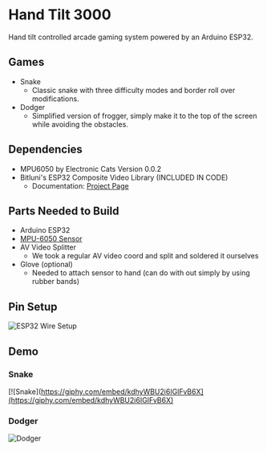 # Hand Tilt 3000
Hand tilt controlled arcade gaming system powered by an Arduino ESP32. 

## Games
- Snake
    - Classic snake with three difficulty modes and border roll over modifications.
- Dodger
    - Simplified version of frogger, simply make it to the top of the screen while avoiding the obstacles.

## Dependencies
- MPU6050 by Electronic Cats Version 0.0.2
- Bitluni's ESP32 Composite Video Library (INCLUDED IN CODE)
    - Documentation: [Project Page](https://bitluni.net/esp32-composite-video "ESP32 Composite Video")

## Parts Needed to Build
- Arduino ESP32
- [MPU-6050 Sensor](https://www.amazon.com/Ximimark-MPU-6050-Accelerometer-Gyroscope-Converter/dp/B07MMZ37PT/ref=asc_df_B07MMZ37PT/?tag=hyprod-20&linkCode=df0&hvadid=309793588525&hvpos=1o1&hvnetw=g&hvrand=14953648762274415848&hvpone=&hvptwo=&hvqmt=&hvdev=c&hvdvcmdl=&hvlocint=&hvlocphy=9001878&hvtargid=pla-643815931576&psc=1&tag=&ref=&adgrpid=60862048759&hvpone=&hvptwo=&hvadid=309793588525&hvpos=1o1&hvnetw=g&hvrand=14953648762274415848&hvqmt=&hvdev=c&hvdvcmdl=&hvlocint=&hvlocphy=9001878&hvtargid=pla-643815931576)
- AV Video Splitter
    - We took a regular AV video coord and split and soldered it ourselves
- Glove (optional)
    - Needed to attach sensor to hand (can do with out simply by using rubber bands)

## Pin Setup
![ESP32 Wire Setup](https://i.imgur.com/IgPsVIW.jpg)

## Demo

### Snake
[![Snake](https://giphy.com/embed/kdhyWBU2i6IGIFvB6X](https://giphy.com/embed/kdhyWBU2i6IGIFvB6X)

### Dodger
![Dodger](https://media.giphy.com/media/cjQkGV6xxh7IvAjcMr/giphy.gif)
